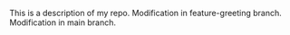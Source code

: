 This is a description of my repo.
Modification in feature-greeting branch.
Modification in main branch.
